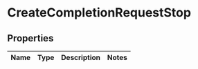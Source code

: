 

# CreateCompletionRequestStop

## Properties

Name | Type | Description | Notes
------------ | ------------- | ------------- | -------------




